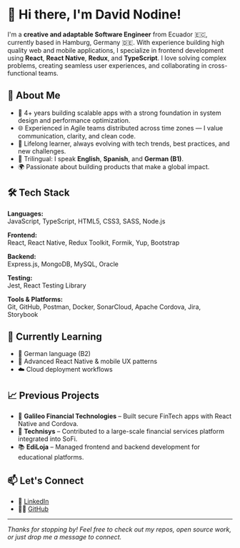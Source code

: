 # 👋 Hi there, I'm David Nodine!

I'm a **creative and adaptable Software Engineer** from Ecuador 🇪🇨, currently based in Hamburg, Germany 🇩🇪. With experience building high quality web and mobile applications, I specialize in frontend development using **React**, **React Native**, **Redux**, and **TypeScript**. I love solving complex problems, creating seamless user experiences, and collaborating in cross-functional teams.

## 🚀 About Me

- 🔧 4+ years building scalable apps with a strong foundation in system design and performance optimization.
- 🌐 Experienced in Agile teams distributed across time zones — I value communication, clarity, and clean code.
- 🧠 Lifelong learner, always evolving with tech trends, best practices, and new challenges.
- 💬 Trilingual: I speak **English**, **Spanish**, and **German (B1)**.
- 🌍 Passionate about building products that make a global impact.

## 🛠️ Tech Stack

**Languages:**  
JavaScript, TypeScript, HTML5, CSS3, SASS, Node.js

**Frontend:**  
React, React Native, Redux Toolkit, Formik, Yup, Bootstrap

**Backend:**  
Express.js, MongoDB, MySQL, Oracle

**Testing:**  
Jest, React Testing Library

**Tools & Platforms:**  
Git, GitHub, Postman, Docker, SonarCloud, Apache Cordova, Jira, Storybook

## 🌱 Currently Learning

- 🤖 German language (B2)
- 📱 Advanced React Native & mobile UX patterns
- ☁️ Cloud deployment workflows

## 📈 Previous Projects

- 🏦 **Galileo Financial Technologies** – Built secure FinTech apps with React Native and Cordova.
- 🏢 **Technisys** – Contributed to a large-scale financial services platform integrated into SoFi.
- 📚 **EdiLoja** – Managed frontend and backend development for educational platforms.

## 📫 Let's Connect

- 💼 [LinkedIn](https://www.linkedin.com/in/davidnodine)
- 🧑‍💻 [GitHub](https://github.com/danodine)

---

_Thanks for stopping by! Feel free to check out my repos, open source work, or just drop me a message to connect._
